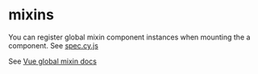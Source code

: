 # mixins

You can register global mixin component instances when mounting the a component. See [spec.cy.js](spec.cy.js)

See [Vue global mixin docs](https://vuejs.org/v2/guide/mixins.html#Global-Mixin)
